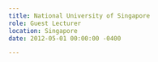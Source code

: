 ```yaml
---
title: National University of Singapore
role: Guest Lecturer
location: Singapore
date: 2012-05-01 00:00:00 -0400

---
```

